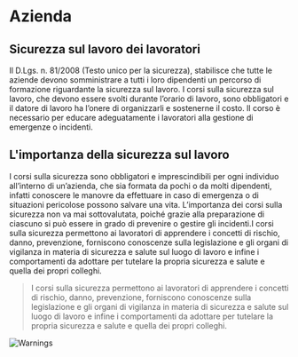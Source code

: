 # Azienda

## Sicurezza sul lavoro dei lavoratori

Il D.Lgs. n. 81/2008 (Testo unico per la sicurezza), stabilisce che tutte le aziende devono somministrare a tutti i loro dipendenti un percorso di formazione riguardante la sicurezza sul lavoro. I corsi sulla sicurezza sul lavoro, che devono essere svolti durante l’orario di lavoro, sono obbligatori e il datore di lavoro ha l’onere di organizzarli e sostenerne il costo. Il corso è necessario per educare adeguatamente i lavoratori alla gestione di emergenze o incidenti.

## L'importanza della sicurezza sul lavoro

I corsi sulla sicurezza sono obbligatori e imprescindibili per ogni individuo all’interno di un’azienda, che sia formata da pochi o da molti dipendenti, infatti conoscere le manovre da effettuare in caso di emergenza o di situazioni pericolose possono salvare una vita. L’importanza dei corsi sulla sicurezza non va mai sottovalutata, poiché grazie alla preparazione di ciascuno si può essere in grado di prevenire o gestire gli incidenti.I corsi sulla sicurezza permettono ai lavoratori di apprendere i concetti di rischio, danno, prevenzione, forniscono conoscenze sulla legislazione e gli organi di vigilanza in materia di sicurezza e salute sul luogo di lavoro e infine i comportamenti da adottare per tutelare la propria sicurezza e salute e quella dei propri colleghi.

> I corsi sulla sicurezza permettono ai lavoratori di apprendere i concetti di  rischio, danno, prevenzione, forniscono conoscenze sulla legislazione e gli organi di vigilanza in materia di sicurezza e salute sul luogo di lavoro e infine i comportamenti da adottare per tutelare la propria sicurezza e salute e quella dei  propri colleghi.

![Warnings](/TUSL/images/warnings.png)
